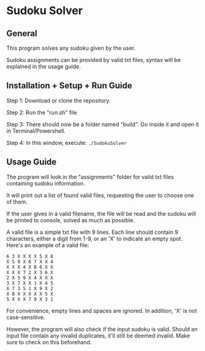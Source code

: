 # Sudoku Solver 
## General
This program solves any sudoku given by the user.

Sudoku assignments can be provided by valid txt files, syntax will be explained in the usage guide.
## Installation + Setup + Run Guide
Step 1: Download or clone the repository.

Step 2: Run the "run.sh" file

Step 3: There should now be a folder named "build". Go inside it and open it in Terminal/Powershell.

Step 4: In this window, execute: ```./SudokuSolver```

## Usage Guide
The program will look in the "assignments" folder for valid txt files containing sudoku information.

It will print out a list of found valid files, requesting the user to choose one of them.

If the user gives in a valid filename, the file will be read and the sudoku will be printed to console, solved as much as possible.

A valid file is a simple txt file with 9 lines.
Each line should contain 9 characters, either a digit from 1-9, or an 'X' to indicate an empty spot.
Here's an example of a valid file:

```
6 3 X X X X 5 X 8
X 5 9 X 6 7 X X 4
X X X 4 X 8 6 X X
X X X 7 2 X 3 6 X
2 X 5 9 X 4 X X X
3 X 7 X X 1 X 4 5
X 7 3 5 1 X 9 X 2
X 8 X X X X X 5 X
5 X X X 7 9 X 3 1
```

For convenience, empty lines and spaces are ignored. In addition, 'X' is not case-sensitive.

However, the program will also check if the input sudoku is valid.
Should an input file contain any invalid duplicates, it'll still be deemed invalid.
Make sure to check on this beforehand.
